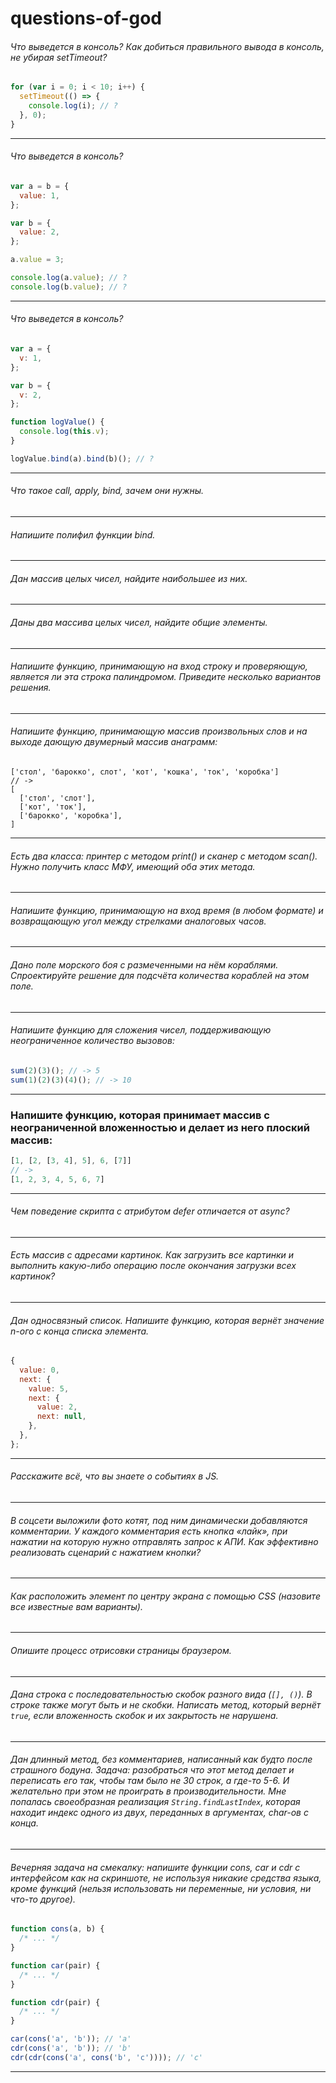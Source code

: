 # questions-of-god

###### Что выведется в консоль? Как добиться правильного вывода в консоль, не убирая setTimeout?
```js
for (var i = 0; i < 10; i++) {
  setTimeout(() => {
    console.log(i); // ?
  }, 0);
}
```
---
###### Что выведется в консоль?
```js
var a = b = {
  value: 1,
};

var b = {
  value: 2,
};

a.value = 3;

console.log(a.value); // ?
console.log(b.value); // ?
```

---

###### Что выведется в консоль?
```js
var a = {
  v: 1,
};

var b = {
  v: 2,
};

function logValue() {
  console.log(this.v);
}

logValue.bind(a).bind(b)(); // ?
```

---

###### Что такое call, apply, bind, зачем они нужны.

---

###### Напишите полифил функции bind.

--- 

###### Дан массив целых чисел, найдите наибольшее из них.

---

###### Даны два массива целых чисел, найдите общие элементы.

---

###### Напишите функцию, принимающую на вход строку и проверяющую, является ли эта строка палиндромом. Приведите несколько вариантов решения.

---

###### Напишите функцию, принимающую массив произвольных слов и на выходе дающую двумерный массив анаграмм:
```
['стол', 'барокко', слот', 'кот', 'кошка', 'ток', 'коробка']
// ->
[
  ['стол', 'слот'],
  ['кот', 'ток'],
  ['барокко', 'коробка'],
]
```

---

###### Есть два класса: принтер с методом print() и сканер с методом scan(). Нужно получить класс МФУ, имеющий оба этих метода.

---

###### Напишите функцию, принимающую на вход время (в любом формате) и возвращающую угол между стрелками аналоговых часов.

---

###### Дано поле морского боя с размеченными на нём кораблями. Спроектируйте решение для подсчёта количества кораблей на этом поле.

---

###### Напишите функцию для сложения чисел, поддерживающую неограниченное количество вызовов:
```js
sum(2)(3)(); // -> 5
sum(1)(2)(3)(4)(); // -> 10
```

---

### Напишите функцию, которая принимает массив с неограниченной вложенностью и делает из него плоский массив:
```js
[1, [2, [3, 4], 5], 6, [7]]
// ->
[1, 2, 3, 4, 5, 6, 7]
```

---

###### Чем поведение скрипта с атрибутом defer отличается от async?

---

###### Есть массив с адресами картинок. Как загрузить все картинки и выполнить какую-либо операцию после окончания загрузки всех картинок?

---

###### Дан односвязный список. Напишите функцию, которая вернёт значение n-ого с конца списка элемента.
```js
{
  value: 0,
  next: {
    value: 5,
    next: {
      value: 2,
      next: null,
    },
  },
};
```

---

###### Расскажите всё, что вы знаете о событиях в JS.

---

###### В соцсети выложили фото котят, под ним динамически добавляются комментарии. У каждого комментария есть кнопка «лайк», при нажатии на которую нужно отправлять запрос к АПИ. Как эффективно реализовать сценарий с нажатием кнопки?

---

###### Как расположить элемент по центру экрана с помощью CSS (назовите все известные вам варианты).

---

###### Опишите процесс отрисовки страницы браузером.

---

###### Дана строка с последовательностью скобок разного вида (`[], ()`). В строке также могут быть и не скобки. Написать метод, который вернёт `true`, если вложенность скобок и их закрытость не нарушена.

---

###### Дан длинный метод, без комментариев, написанный как будто после страшного бодуна. Задача: разобраться что этот метод делает и переписать его так, чтобы там было не 30 строк, а где-то 5-6. И желательно при этом не проиграть в производительности. Мне попалась своеобразная реализация `String.findLastIndex`, которая находит индекс одного из двух, переданных в аргументах, char-ов с конца.

---

###### Вечерняя задача на смекалку: напишите функции cons, car и cdr с интерфейсом как на скриншоте, не используя никакие средства языка, кроме функций (нельзя использовать ни переменные, ни условия, ни что-то другое).
```js
function cons(a, b) {
  /* ... */
}

function car(pair) {
  /* ... */
}

function cdr(pair) {
  /* ... */
}

car(cons('a', 'b')); // 'a'
cdr(cons('a', 'b')); // 'b'
cdr(cdr(cons('a', cons('b', 'c')))); // 'c'
```

---
